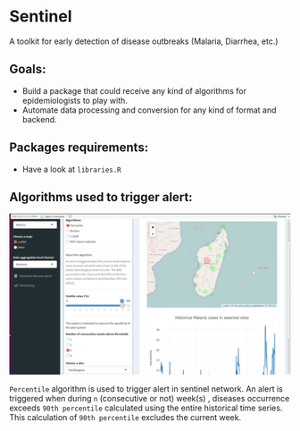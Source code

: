 # Sentinel
A toolkit for early detection of disease outbreaks (Malaria, Diarrhea, etc.)

## Goals:
* Build a package that could receive any kind of algorithms for epidemiologists to play with.
* Automate data processing and conversion for any kind of format and backend.

## Packages requirements:

* Have a look at `libraries.R`

## Algorithms used to trigger alert:

<img src="app_snap.png" >

`Percentile` algorithm is used to trigger alert in sentinel network. An alert is triggered when during `n` (consecutive or not) week(s) , diseases occurrence exceeds `90th percentile` calculated using the entire historical time series. This calculation of `90th percentile` excludes the current week.


